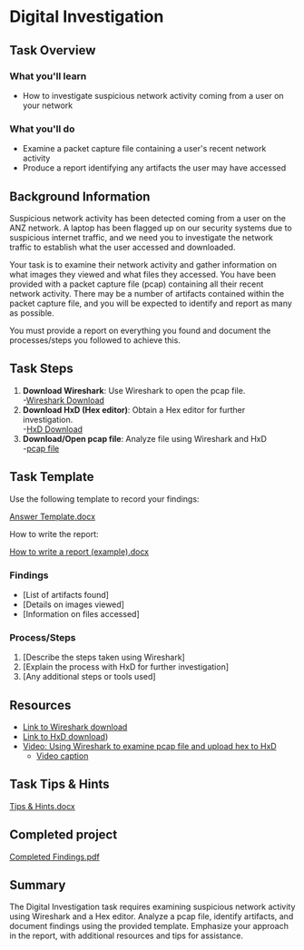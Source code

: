 # Digital Investigation

## Task Overview

### What you'll learn

- How to investigate suspicious network activity coming from a user on your network

### What you'll do

- Examine a packet capture file containing a user's recent network activity
- Produce a report identifying any artifacts the user may have accessed

## Background Information

Suspicious network activity has been detected coming from a user on the ANZ network. A laptop has been flagged up on our security systems due to suspicious internet traffic, and we need you to investigate the network traffic to establish what the user accessed and downloaded.

Your task is to examine their network activity and gather information on what images they viewed and what files they accessed. You have been provided with a packet capture file (pcap) containing all their recent network activity. There may be a number of artifacts contained within the packet capture file, and you will be expected to identify and report as many as possible.

You must provide a report on everything you found and document the processes/steps you followed to achieve this.

## Task Steps

1. **Download Wireshark**: Use Wireshark to open the pcap file.<br>
   -[Wireshark Download](https://www.wireshark.org/)
2. **Download HxD (Hex editor)**: Obtain a Hex editor for further investigation.<br>
   -[HxD Download](https://mh-nexus.de/en/hxd/)
3. **Download/Open pcap file**: Analyze file using Wireshark and HxD <br>
   -[pcap file](https://cdn.theforage.com/vinternships/companyassets/AKkAyEwWc8wjPxx9n/Digital_Investigation%20Task%20(pcap%20file).pcapng)
## Task Template

Use the following template to record your findings:

[Answer Template.docx](https://github.com/w4kery/ANZ_PCAP/files/13790002/Task.2.-.Answer.Template.docx)

How to write the report:

[How to write a report (example).docx](https://github.com/w4kery/ANZ_PCAP/files/13790026/Task.resource.-.How.to.write.a.report.example.docx)



### Findings

- [List of artifacts found]
- [Details on images viewed]
- [Information on files accessed]

### Process/Steps

1. [Describe the steps taken using Wireshark]
2. [Explain the process with HxD for further investigation]
3. [Any additional steps or tools used]

## Resources

- [Link to Wireshark download](wireshark_download_link)
- [Link to HxD download](https://mh-nexus.de/en/hxd/))
- [Video: Using Wireshark to examine pcap file and upload hex to HxD](https://fast.wistia.net/embed/iframe/5x0knjlljt?seo=false&videoFoam=false&videoFoam=true)
  - [Video caption](https://github.com/w4kery/ANZ_PCAP/assets/32207684/98f4c9b7-4f94-45e7-ba2e-7345ce16870c)

## Task Tips & Hints
[Tips & Hints.docx](https://github.com/w4kery/ANZ_PCAP/files/13790000/Task.2.-.Tips.Hints.docx)


## Completed project 
[Completed Findings.pdf](https://github.com/w4kery/ANZ_PCAP/files/13789989/Completed.Findings.pdf)


## Summary

The Digital Investigation task requires examining suspicious network activity using Wireshark and a Hex editor. Analyze a pcap file, identify artifacts, and document findings using the provided template. Emphasize your approach in the report, with additional resources and tips for assistance.

